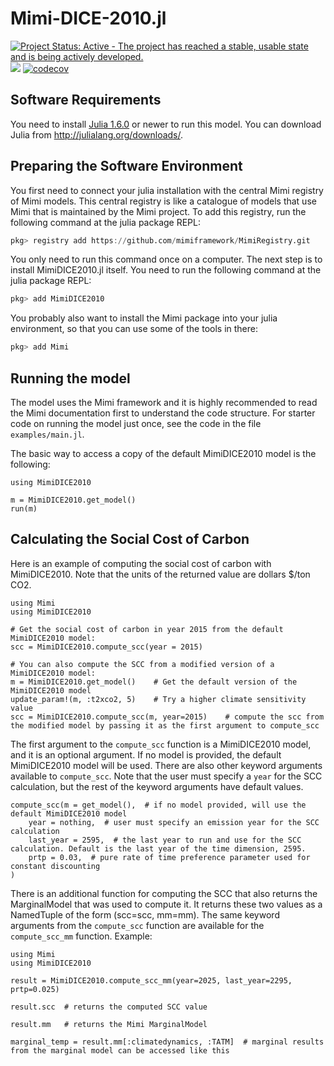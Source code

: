 # Mimi-DICE-2010.jl

[![Project Status: Active - The project has reached a stable, usable state and is being actively developed.](http://www.repostatus.org/badges/latest/active.svg)](http://www.repostatus.org/#active)
![](https://github.com/anthofflab/MimiDICE2010.jl/actions/workflows/jlpkgbutler-ci-master-workflow.yml/badge.svg)
[![codecov](https://codecov.io/gh/anthofflab/MimiDICE2010.jl/branch/master/graph/badge.svg)](https://codecov.io/gh/anthofflab/MimiDICE2010.jl)

## Software Requirements

You need to install [Julia 1.6.0](https://julialang.org) or newer to run this model. You can download Julia from http://julialang.org/downloads/.

## Preparing the Software Environment

You first need to connect your julia installation with the central Mimi registry of Mimi models. This central registry is like a catalogue of models that use Mimi that is maintained by the Mimi project. To add this registry, run the following command at the julia package REPL:

```julia
pkg> registry add https://github.com/mimiframework/MimiRegistry.git
```

You only need to run this command once on a computer.
The next step is to install MimiDICE2010.jl itself. You need to run the following command at the julia package REPL:

```julia
pkg> add MimiDICE2010
```

You probably also want to install the Mimi package into your julia environment, so that you can use some of the tools in there:

```julia
pkg> add Mimi
```

## Running the model

The model uses the Mimi framework and it is highly recommended to read the Mimi documentation first to understand the code structure. For starter code on running the model just once, see the code in the file `examples/main.jl`.

The basic way to access a copy of the default MimiDICE2010 model is the following:
```
using MimiDICE2010

m = MimiDICE2010.get_model()
run(m)
```

## Calculating the Social Cost of Carbon

Here is an example of computing the social cost of carbon with MimiDICE2010. Note that the units of the returned value are dollars $/ton CO2.
```
using Mimi
using MimiDICE2010

# Get the social cost of carbon in year 2015 from the default MimiDICE2010 model:
scc = MimiDICE2010.compute_scc(year = 2015)

# You can also compute the SCC from a modified version of a MimiDICE2010 model:
m = MimiDICE2010.get_model()    # Get the default version of the MimiDICE2010 model
update_param!(m, :t2xco2, 5)    # Try a higher climate sensitivity value
scc = MimiDICE2010.compute_scc(m, year=2015)    # compute the scc from the modified model by passing it as the first argument to compute_scc
```
The first argument to the `compute_scc` function is a MimiDICE2010 model, and it is an optional argument. If no model is provided, the default MimiDICE2010 model will be used. 
There are also other keyword arguments available to `compute_scc`. Note that the user must specify a `year` for the SCC calculation, but the rest of the keyword arguments have default values.
```
compute_scc(m = get_model(),  # if no model provided, will use the default MimiDICE2010 model
    year = nothing,  # user must specify an emission year for the SCC calculation
    last_year = 2595,  # the last year to run and use for the SCC calculation. Default is the last year of the time dimension, 2595.
    prtp = 0.03,  # pure rate of time preference parameter used for constant discounting
)
```
There is an additional function for computing the SCC that also returns the MarginalModel that was used to compute it. It returns these two values as a NamedTuple of the form (scc=scc, mm=mm). The same keyword arguments from the `compute_scc` function are available for the `compute_scc_mm` function. Example:
```
using Mimi
using MimiDICE2010

result = MimiDICE2010.compute_scc_mm(year=2025, last_year=2295, prtp=0.025)

result.scc  # returns the computed SCC value

result.mm   # returns the Mimi MarginalModel

marginal_temp = result.mm[:climatedynamics, :TATM]  # marginal results from the marginal model can be accessed like this
```
